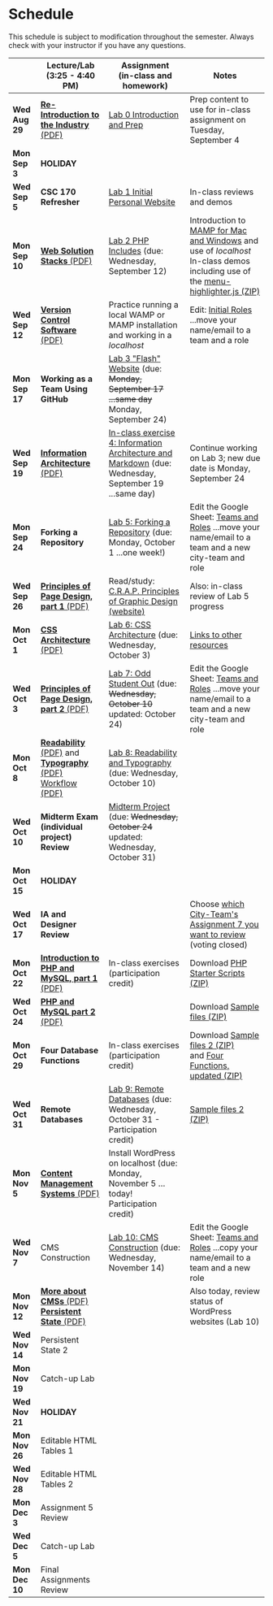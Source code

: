 # Schedule
This schedule is subject to modification throughout the semester. Always check with your instructor if you have any questions.

|                | Lecture/Lab<br>(3:25 - 4:40 PM)                              | Assignment<br>(in-class and homework)                        | Notes                                                        |
| -------------- | ------------------------------------------------------------ | ------------------------------------------------------------ | ------------------------------------------------------------ |
| **Wed Aug 29** | [**Re-Introduction to the Industry** (PDF)](01-reintroduction-to-the-industry/01-introduction-to-the-industry.pdf) | [Lab 0 Introduction and Prep](lab00-introductions-and-prep/instructions.md) | Prep content to use for in-class assignment on Tuesday, September 4 |
| **Mon Sep 3**  | **HOLIDAY**                             |  |                                                              |
| **Wed Sep 5**  | **CSC 170 Refresher** | [Lab 1 Initial Personal Website](lab01-initial-personal-website/instructions.md) | In-class reviews and demos |
| **Mon Sep 10** | [**Web Solution Stacks** (PDF)](03-web-solution-stacks/03-web-solution-stacks.pdf) | [Lab 2 PHP Includes](lab02-php-includes/instructions.md) (due: Wednesday, September 12) | Introduction to [MAMP for Mac and Windows](https://www.mamp.info/en/) and use of *localhost*<br>In-class demos including use of the [menu-highlighter.js (ZIP)](lab02-php-includes/menu-highlighter.js.zip) |
| **Wed Sep 12** | [**Version Control Software** (PDF)](04-version-control-software/04-version-control-software.pdf) | Practice running a local WAMP or MAMP installation and working in a *localhost* | Edit: [Initial Roles](https://docs.google.com/spreadsheets/d/1gXQP-1Rmra6w3PH9GzKOG9Y8-VlKk-DjlCFYFQHo0MM/edit#gid=493379955) ...move your name/email to a team and a role |
| **Mon Sep 17** | **Working as a Team Using GitHub** | [Lab 3 "Flash" Website](lab03-flash-website/instructions.md) (due: <s>Monday, September 17 ...same day</s> Monday, September 24) |                                                              |
| **Wed Sep 19** | [**Information Architecture** (PDF)](05-information-architecture/05-information-architecture.pdf) | [In-class exercise 4: Information Architecture and Markdown](lab04-ia-and-markdown/instructions.md) (due: Wednesday, September 19 ...same day) | Continue working on Lab 3; new due date is Monday, September 24 |
| **Mon Sep 24** | **Forking a Repository** | [Lab 5: Forking a Repository](lab05-forking-a-respository/instructions.md) (due: Monday, October 1 ...one week!) | Edit the Google Sheet: [Teams and Roles](https://docs.google.com/spreadsheets/d/1gXQP-1Rmra6w3PH9GzKOG9Y8-VlKk-DjlCFYFQHo0MM/edit#gid=493379955) ...move your name/email to a team and a new city-team and role |
| **Wed Sep 26** | [**Principles of Page Design, part 1** (PDF)](08-principles-of-page-design1/principles-of-page-design.pdf) | Read/study: [C.R.A.P. Principles of Graphic Design (website)](https://saylordotorg.github.io/text_business-information-systems-design-an-app-for-that/s07-01-c-r-a-p-principles-of-graphic-.html) | Also: in-class review of Lab 5 progress |
| **Mon Oct 1**  | [**CSS Architecture** (PDF)](09-css-architecture/css-architecture.pdf) | [Lab 6: CSS Architecture](lab06-css-architecture/instructions.md) (due: Wednesday, October 3) | [Links to other resources](lab06-css-architecture/links.md) |
| **Wed Oct 3**  | [**Principles of Page Design, part 2** (PDF)](10-principles-of-page-design2/z-patterns-and-f-patterns.pdf) | [Lab 7: Odd Student Out](lab07-odd-student-out/instructions.md) (due: <s>Wednesday, October 10</s> updated: October 24) | Edit the Google Sheet: [Teams and Roles](https://docs.google.com/spreadsheets/d/1gXQP-1Rmra6w3PH9GzKOG9Y8-VlKk-DjlCFYFQHo0MM/edit#gid=493379955) ...move your name/email to a team and a new city-team and role |
| **Mon Oct 8**  | [**Readability** (PDF)](11-readability-typography/readability.pdf) and [**Typography** (PDF)](11-readability-typography/typography.pdf)<br/>[Workflow (PDF)](11-readability-typography/workflow.pdf) | [Lab 8: Readability and Typography](lab08-readability-typography/instructions) (due: Wednesday, October 10) |                                                              |
| **Wed Oct 10** | **Midterm Exam (individual project) Review**                 | [Midterm Project](midterm-project/instructions.md) (due: <s>Wednesday, October 24</s> updated: Wednesday, October 31) |                                                              |
| **Mon Oct 15** | **HOLIDAY**                                                  |                                                              |                                                              |
| **Wed Oct 17** | **IA and Designer Review** |                                                              | Choose [which City-Team's Assignment 7 you want to review](https://goo.gl/forms/Vz0seJYqNfRhlmKH3) (voting closed) |
| **Mon Oct 22** | [**Introduction to PHP and MySQL, part 1** (PDF)](14-introduction-to-php-and-mysql/php-and-mysql.pdf) | In-class exercises (participation credit) | Download [PHP Starter Scripts (ZIP)](14-introduction-to-php-and-mysql/mysql-scripts.zip) |
| **Wed Oct 24** | [**PHP and MySQL part 2** (PDF)](15-php-and-mysql2/html-forms-and-databases.pdf) |  | Download [Sample files (ZIP)](15-php-and-mysql2/samples.zip) |
| **Mon Oct 29** | **Four Database Functions**                         | In-class exercises (participation credit) | Download [Sample files 2 (ZIP)](16-four-db-functions/samples2.zip)<br/>and [Four Functions, updated (ZIP)](16-four-db-functions/four-functions.zip) |
| **Wed Oct 31**  | **Remote Databases** | [Lab 9: Remote Databases](lab09-remote-databases/instructions.md) (due: Wednesday, October 31 -  Participation credit) | [Sample files 2 (ZIP)](lab09-remote-databases/starter-files.zip) |
| **Mon Nov 5**  | [**Content Management Systems** (PDF)](18-content-management-systems/content-management-systems.pdf) | Install WordPress on localhost (due: Monday, November 5 …today! Participation credit) |                                                              |
| **Wed Nov 7**  | CMS Construction                                 | [Lab 10: CMS Construction](lab10-cms-construction/instructions.md) (due: Wednesday, November 14) | Edit the Google Sheet: [Teams and Roles](https://docs.google.com/spreadsheets/d/1gXQP-1Rmra6w3PH9GzKOG9Y8-VlKk-DjlCFYFQHo0MM/edit#gid=493379955) ...copy your name/email to a team and a new role |
| **Mon Nov 12** | [**More about CMSs** (PDF)](20-persistent-state/content-management-systems-contd.pdf)<br/>[**Persistent State** (PDF)](20-persistent-state/persistent-state.pdf) |                                                              | Also today, review status of WordPress websites (Lab 10) |
| **Wed Nov 14** | Persistent State 2                             |                                                              |                                                              |
| **Mon Nov 19** | Catch-up Lab                                                 |                                                              |                                                              |
| **Wed Nov 21** | **HOLIDAY**                                                  |                                                              |                                                              |
| **Mon Nov 26** | Editable HTML Tables 1                                       |                                                              |                                                              |
| **Wed Nov 28** | Editable HTML Tables 2                                       |                                                              |                                                              |
| **Mon Dec 3**  | Assignment 5 Review                                          |                                                              |                                                              |
| **Wed Dec 5**  | Catch-up Lab                                                 |                                                              |                                                              |
| **Mon Dec 10** | Final Assignments Review                                     |                                                              |                                                              |